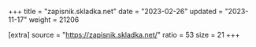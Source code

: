 +++
title = "zapisnik.skladka.net"
date = "2023-02-26"
updated = "2023-11-17"
weight = 21206

[extra]
source = "https://zapisnik.skladka.net/"
ratio = 53
size = 21
+++
